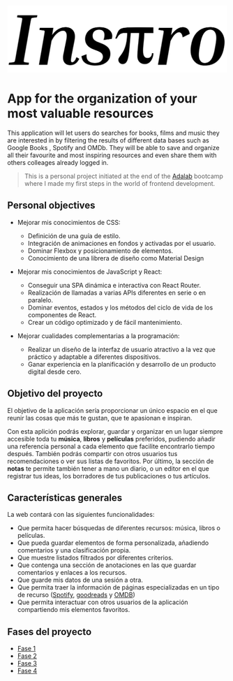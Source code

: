 ![Logo Inpiro](logoInspiro.png)

# App for the organization of your most valuable resources

This application will let users do searches for books, films and music they are interested in by filtering the results of different data bases such as Google Books , Spotify and OMDb. They will be able to save and organize all their favourite and most inspiring resources and even share them with others colleages already logged in.

> This is a personal project initiated at the end of the [Adalab](https://adalab.es/) bootcamp where I made my first steps in the world of frontend development.

## Personal objectives

- Mejorar mis conocimientos de CSS:

  - Definición de una guía de estilo.
  - Integración de animaciones en fondos y activadas por el usuario.
  - Dominar Flexbox y posicionamiento de elementos.
  - Conocimiento de una librera de diseño como Material Design

- Mejorar mis conocimientos de JavaScript y React:

  - Conseguir una SPA dinámica e interactiva con React Router.
  - Realización de llamadas a varias APIs diferentes en serie o en paralelo.
  - Dominar eventos, estados y los métodos del ciclo de vida de los componentes de React.
  - Crear un código optimizado y de fácil mantenimiento.

- Mejorar cualidades complementarias a la programación:
  - Realizar un diseño de la interfaz de usuario atractivo a la vez que práctico y adaptable a diferentes dispositivos.
  - Ganar experiencia en la planificación y desarrollo de un producto digital desde cero.

## Objetivo del proyecto

El objetivo de la aplicación sería proporcionar un único espacio en el que reunir las cosas que más te gustan, que te apasionan e inspiran.

Con esta aplición podrás explorar, guardar y organizar en un lugar siempre accesible toda tu **música**, **libros** y **películas** preferidos, pudiendo añadir una referencia personal a cada elemento que facilite encontrarlo tiempo después. También podrás compartir con otros usuarios tus recomendaciones o ver sus listas de favoritos. Por último, la sección de **notas** te permite también tener a mano un diario, o un editor en el que registrar tus ideas, los borradores de tus publicaciones o tus artículos.

## Características generales

La web contará con las siguientes funcionalidades:

- Que permita hacer búsquedas de diferentes recursos: música, libros o películas.
- Que pueda guardar elementos de forma personalizada, añadiendo comentarios y una clasificación propia.
- Que muestre listados filtrados por diferentes criterios.
- Que contenga una sección de anotaciones en las que guardar comentarios y enlaces a los recursos.
- Que guarde mis datos de una sesión a otra.
- Que permita traer la información de páginas especializadas en un tipo de recurso ([Spotify](https://developer.spotify.com/), [goodreads](https://www.goodreads.com/api/) y [OMDB](https://omdbapi.com/))
- Que permita interactuar con otros usuarios de la aplicación compartiendo mis elementos favoritos.

## Fases del proyecto

- [Fase 1](./FASE-1.md)
- [Fase 2](./FASE-2.md)
- [Fase 3](./FASE-3.md)
- [Fase 4](./FASE-4.md)
